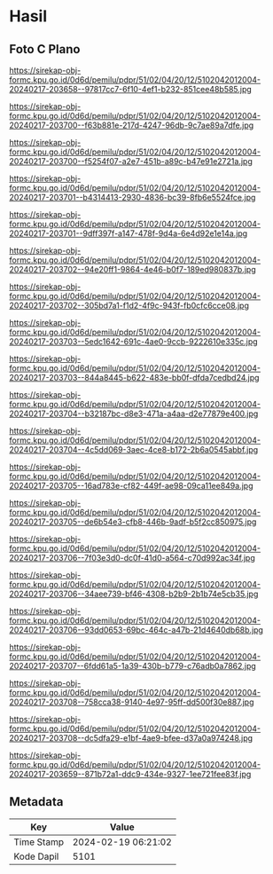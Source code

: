 # Hasil

## Foto C Plano

https://sirekap-obj-formc.kpu.go.id/0d6d/pemilu/pdpr/51/02/04/20/12/5102042012004-20240217-203658--97817cc7-6f10-4ef1-b232-851cee48b585.jpg

https://sirekap-obj-formc.kpu.go.id/0d6d/pemilu/pdpr/51/02/04/20/12/5102042012004-20240217-203700--f63b881e-217d-4247-96db-9c7ae89a7dfe.jpg

https://sirekap-obj-formc.kpu.go.id/0d6d/pemilu/pdpr/51/02/04/20/12/5102042012004-20240217-203700--f5254f07-a2e7-451b-a89c-b47e91e2721a.jpg

https://sirekap-obj-formc.kpu.go.id/0d6d/pemilu/pdpr/51/02/04/20/12/5102042012004-20240217-203701--b4314413-2930-4836-bc39-8fb6e5524fce.jpg

https://sirekap-obj-formc.kpu.go.id/0d6d/pemilu/pdpr/51/02/04/20/12/5102042012004-20240217-203701--9dff397f-a147-478f-9d4a-6e4d92e1e14a.jpg

https://sirekap-obj-formc.kpu.go.id/0d6d/pemilu/pdpr/51/02/04/20/12/5102042012004-20240217-203702--94e20ff1-9864-4e46-b0f7-189ed980837b.jpg

https://sirekap-obj-formc.kpu.go.id/0d6d/pemilu/pdpr/51/02/04/20/12/5102042012004-20240217-203702--305bd7a1-f1d2-4f9c-943f-fb0cfc6cce08.jpg

https://sirekap-obj-formc.kpu.go.id/0d6d/pemilu/pdpr/51/02/04/20/12/5102042012004-20240217-203703--5edc1642-691c-4ae0-9ccb-9222610e335c.jpg

https://sirekap-obj-formc.kpu.go.id/0d6d/pemilu/pdpr/51/02/04/20/12/5102042012004-20240217-203703--844a8445-b622-483e-bb0f-dfda7cedbd24.jpg

https://sirekap-obj-formc.kpu.go.id/0d6d/pemilu/pdpr/51/02/04/20/12/5102042012004-20240217-203704--b32187bc-d8e3-471a-a4aa-d2e77879e400.jpg

https://sirekap-obj-formc.kpu.go.id/0d6d/pemilu/pdpr/51/02/04/20/12/5102042012004-20240217-203704--4c5dd069-3aec-4ce8-b172-2b6a0545abbf.jpg

https://sirekap-obj-formc.kpu.go.id/0d6d/pemilu/pdpr/51/02/04/20/12/5102042012004-20240217-203705--16ad783e-cf82-449f-ae98-09ca11ee849a.jpg

https://sirekap-obj-formc.kpu.go.id/0d6d/pemilu/pdpr/51/02/04/20/12/5102042012004-20240217-203705--de6b54e3-cfb8-446b-9adf-b5f2cc850975.jpg

https://sirekap-obj-formc.kpu.go.id/0d6d/pemilu/pdpr/51/02/04/20/12/5102042012004-20240217-203706--7f03e3d0-dc0f-41d0-a564-c70d992ac34f.jpg

https://sirekap-obj-formc.kpu.go.id/0d6d/pemilu/pdpr/51/02/04/20/12/5102042012004-20240217-203706--34aee739-bf46-4308-b2b9-2b1b74e5cb35.jpg

https://sirekap-obj-formc.kpu.go.id/0d6d/pemilu/pdpr/51/02/04/20/12/5102042012004-20240217-203706--93dd0653-69bc-464c-a47b-21d4640db68b.jpg

https://sirekap-obj-formc.kpu.go.id/0d6d/pemilu/pdpr/51/02/04/20/12/5102042012004-20240217-203707--6fdd61a5-1a39-430b-b779-c76adb0a7862.jpg

https://sirekap-obj-formc.kpu.go.id/0d6d/pemilu/pdpr/51/02/04/20/12/5102042012004-20240217-203708--758cca38-9140-4e97-95ff-dd500f30e887.jpg

https://sirekap-obj-formc.kpu.go.id/0d6d/pemilu/pdpr/51/02/04/20/12/5102042012004-20240217-203708--dc5dfa29-e1bf-4ae9-bfee-d37a0a974248.jpg

https://sirekap-obj-formc.kpu.go.id/0d6d/pemilu/pdpr/51/02/04/20/12/5102042012004-20240217-203659--871b72a1-ddc9-434e-9327-1ee721fee83f.jpg


## Metadata

| Key        | Value               |
| ---------- | ------------------- |
| Time Stamp | 2024-02-19 06:21:02 |
| Kode Dapil | 5101                |



